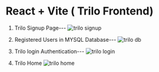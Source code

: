# React + Vite ( Trilo Frontend)

1. Trilo Signup Page---
![trilo signup](https://github.com/user-attachments/assets/ab0b9caf-ee9c-415d-bf7a-2d34a7d4e39b)

2. Registered Users in MYSQL Database---
![trilo db](https://github.com/user-attachments/assets/2d5f8eda-5503-4bee-8039-f4061ebb17d3)

3. Trilo login Authentication---
![trilo login](https://github.com/user-attachments/assets/e047f612-1fb5-445e-8fcc-a4a27be7b338)

4. Trilo Home
![trilo home](https://github.com/user-attachments/assets/4ac397c4-18ac-4d1a-90da-733fd184e44e)



